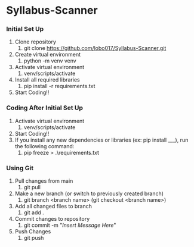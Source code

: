 # Syllabus-Scanner

### Initial Set Up
1. Clone repository
   1. git clone https://github.com/lobo017/Syllabus-Scanner.git
2. Create virtual environment
   1. python -m venv venv
3. Activate virtual environment
   1. venv/scripts/activate
4. Install all required libraries
   1. pip install -r requirements.txt
5. Start Coding!!


### Coding After Initial Set Up
1. Activate virtual environment
   1. venv/scripts/activate
2. Start Coding!!
3. If you install any new dependencies or libraries (ex: pip install ___), run the following command:
   1. pip freeze > .\requirements.txt


### Using Git
1. Pull changes from main
   1. git pull
2. Make a new branch (or switch to previously created branch)
   1. git branch \<branch name> (git checkout \<branch name>)
3. Add all changed files to branch
   1. git add .
4. Commit changes to repository
   1. git commit -m "*Insert Message Here*"
5. Push Changes
   1. git push
